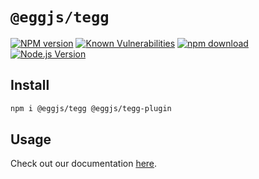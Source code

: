 # `@eggjs/tegg`

[![NPM version][npm-image]][npm-url]
[![Known Vulnerabilities][snyk-image]][snyk-url]
[![npm download][download-image]][download-url]
[![Node.js Version](https://img.shields.io/node/v/@eggjs/tegg.svg?style=flat)](https://nodejs.org/en/download/)

[npm-image]: https://img.shields.io/npm/v/@eggjs/tegg.svg?style=flat-square
[npm-url]: https://npmjs.org/package/@eggjs/tegg
[snyk-image]: https://snyk.io/test/npm/@eggjs/tegg/badge.svg?style=flat-square
[snyk-url]: https://snyk.io/test/npm/@eggjs/tegg
[download-image]: https://img.shields.io/npm/dm/@eggjs/tegg.svg?style=flat-square
[download-url]: https://npmjs.org/package/@eggjs/tegg

## Install

```sh
npm i @eggjs/tegg @eggjs/tegg-plugin
```

## Usage

Check out our documentation [here](https://github.com/eggjs/tegg#readme).
